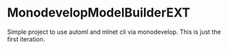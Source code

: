 # MonodevelopModelBuilderEXT

Simple project to use automl and mlnet cli via monodevelop. This is just the first iteration. 
